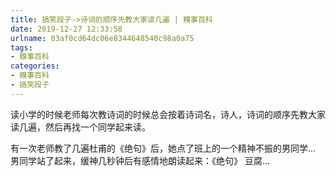 ```yaml
---
title: 搞笑段子->诗词的顺序先教大家读几遍 | 糗事百科
date: 2019-12-27 12:33:58
urlname: 03af0cd64dc06e8344648540c98a0a75
tags: 
- 糗事百科
categories:
- 糗事百科
- 搞笑段子
---
```

读小学的时候老师每次教诗词的时候总会按着诗词名，诗人，诗词的顺序先教大家读几遍，然后再找一个同学起来读。

有一次老师教了几遍杜甫的《绝句》后，她点了班上的一个精神不振的男同学…  男同学站了起来，缓神几秒钟后有感情地朗读起来：《绝句》   豆腐…


